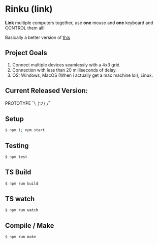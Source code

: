 # Rinku (link)
**Link** multiple computers together, use **one** mouse and **one** keyboard and CONTROL them all!

Basically a better version of [this](https://www.microsoft.com/en-us/download/details.aspx?id=35460)

## Project Goals
1. Connect multiple devices seamlessly with a 4x3 grid.
2. Connection with less than 20 milliseconds of delay.
3. OS: Windows, MacOS (When i actually get a mac machine lol), Linux.

## Current Released Version:
PROTOTYPE ¯\\\_(ツ)_/¯

## Setup
```bash
$ npm i; npm start
```

## Testing
```bash
$ npm test
```

## TS Build
```bash
$ npm run build
```

## TS watch
```bash
$ npm run watch
```

## Compile / Make
```bash
$ npm run make
```
